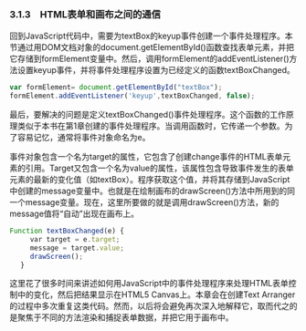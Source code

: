 ### 3.1.3　HTML表单和画布之间的通信

回到JavaScript代码中，需要为textBox的keyup事件创建一个事件处理程序。本节通过用DOM文档对象的document.getElementById()函数查找表单元素，并把它存储到formElement变量中。然后，调用formElement的addEventListener()方法设置keyup事件，并将事件处理程序设置为已经定义的函数textBoxChanged。

```javascript
var formElement= document.getElementById("textBox");
formElement.addEventListener('keyup',textBoxChanged, false);
```

最后，要解决的问题是定义textBoxChanged()事件处理程序。这个函数的工作原理类似于本书在第1章创建的事件处理程序。当调用函数时，它传递一个参数。为了容易记忆，通常将事件对象命名为e。

事件对象包含一个名为target的属性，它包含了创建change事件的HTML表单元素的引用。Target又包含一个名为value的属性，该属性包含导致事件发生的表单元素的最新的变化值（如textBox）。程序获取这个值，并将其存储到JavaScript中创建的message变量中。也就是在绘制画布的drawScreen()方法中所用到的同一个message变量。现在，这里所要做的就是调用drawScreen()方法，新的message值将“自动”出现在画布上。

```javascript
Function textBoxChanged(e) {
　　　var target = e.target;
　　　message = target.value;
　　　drawScreen();
　 }
```

这里花了很多时间来讲述如何用JavaScript中的事件处理程序来处理HTML表单控制中的变化，然后把结果显示在HTML5 Canvas上。本章会在创建Text Arranger的过程中多次重复这类代码。然而，以后将会避免再次深入地解释它，取而代之的是聚焦于不同的方法渲染和捕捉表单数据，并把它用于画布中。

